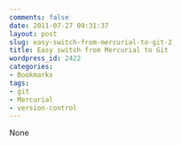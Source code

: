 ```yaml
---
comments: false
date: 2011-07-27 09:31:37
layout: post
slug: easy-switch-from-mercurial-to-git-2
title: Easy switch from Mercurial to Git
wordpress_id: 2422
categories:
- Bookmarks
tags:
- git
- Mercurial
- version-control
---
```


None
